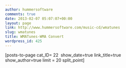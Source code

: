 ```yaml
---
author: hummersoftware
comments: true
date: 2013-02-07 05:07:07+00:00
layout: page
link: http://www.hummersoftware.com/music-cd/wmatunes
slug: wmatunes
title: WMATunes-WMA Convert
wordpress_id: 425
---
```


[posts-to-page cat_ID= 22  show_date=true link_title=true show_author=true limit = 20 split_point]
